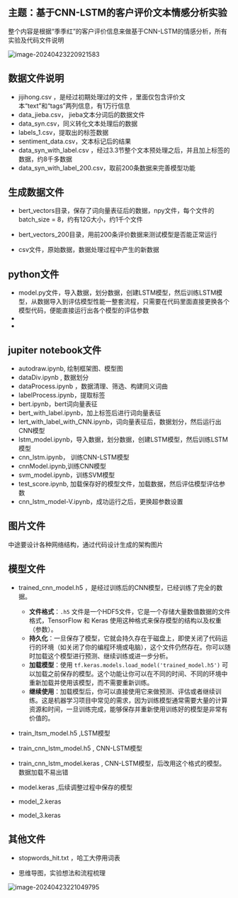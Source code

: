 ## 主题：基于CNN-LSTM的客户评价文本情感分析实验

整个内容是根据“季季红”的客户评价信息来做基于CNN-LSTM的情感分析，所有实验及代码文件说明 



![image-20240423220921583](https://site-1314099117.cos.ap-guangzhou.myqcloud.com/img/image-20240423220921583.png)

## 数据文件说明

- jijihong.csv ，是经过初期处理过的文件 ，里面仅包含评价文本“text”和“tags”两列信息，有1万行信息 
- data_jieba.csv， jieba文本分词后的数据文件
- data_syn.csv，同义转化文本处理后的数据
- labels_1.csv，提取出的标签数据
- sentiment_data.csv，文本标记后的结果
- data_syn_with_label.csv ，经过3.3节整个文本预处理之后，并且加上标签的数据，约8千多数据
- data_syn_with_label_200.csv，取前200条数据来完善模型功能



## 生成数据文件

- bert_vectors目录，保存了词向量表征后的数据，npy文件，每个文件的batch_size = 8，约有12G大小，约1千个文件

- bert_vectors_200目录，用前200条评价数据来测试模型是否能正常运行 

- csv文件，原始数据，数据处理过程中产生的新数据

  

## python文件

- model.py文件，导入数据，划分数据，创建LSTM模型，然后训练LSTM模型，从数据导入到评估模型性能一整套流程，只需要在代码里面直接更换各个模型代码，便能直接运行出各个模型的评估参数
- 
- 

## jupiter notebook文件

- autodraw.ipynb, 绘制框架图、模型图
- dataDiv.ipynb , 数据划分 
- dataProcess.ipynb ，数据清理、筛选、构建同义词曲
- labelProcess.ipynb，提取标签
- bert.ipynb，bert词向量表征
- bert_with_label.ipynb，加上标签后进行词向量表征 
- lert_with_label_with_CNN.ipynb，词向量表征后，数据划分，然后运行出CNN模型
- lstm_model.ipynb，导入数据，划分数据，创建LSTM模型，然后训练LSTM模型
- cnn_lstm.ipynb， 训练CNN-LSTM模型
- cnnModel.ipynb,训练CNN模型
- svm_model.ipynb，训练SVM模型
- test_score.ipynb, 加载保存好的模型文件，加载数据，然后评估模型评估参数
- cnn_lstm_model-V.ipynb，成功运行之后，更换超参数设置

## 图片文件

中途要设计各种网络结构，通过代码设计生成的架构图片



## 模型文件

- trained_cnn_model.h5 ，是经过训练后的CNN模型，已经训练了完全的数据。

  - **文件格式**：`.h5` 文件是一个HDF5文件，它是一个存储大量数值数据的文件格式，TensorFlow 和 Keras 使用这种格式来保存模型的结构以及权重（参数）。
  - **持久化**：一旦保存了模型，它就会持久存在于磁盘上，即使关闭了代码运行的环境（如关闭了你的编程环境或电脑），这个文件仍然存在。你可以随时加载这个模型进行预测、继续训练或进一步分析。
  - **加载模型**：使用 `tf.keras.models.load_model('trained_model.h5')` 可以加载之前保存的模型。这个功能让你可以在不同的时间、不同的环境中重新加载并使用该模型，而不需要重新训练。
  - **继续使用**：加载模型后，你可以直接使用它来做预测、评估或者继续训练。这是机器学习项目中常见的需求，因为训练模型通常需要大量的计算资源和时间，一旦训练完成，能够保存并重新使用训练好的模型是非常有价值的。
- train_ltsm_model.h5 ,LSTM模型
- train_cnn_lstm_model.h5 , CNN-LSTM模型
- train_cnn_lstm_model.keras , CNN-LSTM模型，后改用这个格式的模型。数据加载不易出错
- model.keras ,后续调整过程中保存的模型
- model_2.keras
- model_3.keras

## 其他文件

- stopwords_hit.txt ，哈工大停用词表

- 思维导图，实验想法和流程梳理

  

![image-20240423221049795](D:\Code\Python\dataProcess\image-20240423221049795.png)
